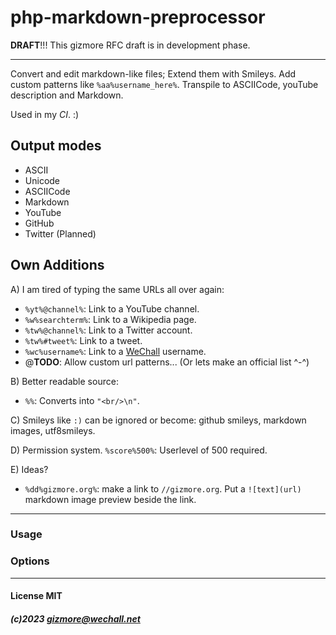 # php-markdown-preprocessor


**DRAFT**!!!
This gizmore RFC draft is in development phase.

---

Convert and edit markdown-like files;
Extend them with Smileys.
Add custom patterns like `%aa%username_here%`.
Transpile to ASCIICode, youTube description and Markdown.

Used in my *CI*. :)


## Output modes

 - ASCII
 - Unicode
 - ASCIICode
 - Markdown
 - YouTube
 - GitHub
 - Twitter (Planned)
 
 
 

## Own Additions

A) I am tired of typing the same URLs all over again:

 - `%yt%@channel%`: Link to a YouTube channel.
 - `%w%searchterm%`: Link to a Wikipedia page.
 - `%tw%@channel%`: Link to a Twitter account.
 - `%tw%#tweet%`: Link to a tweet.
 - `%wc%username%`: Link to a [WeChall](https://www.wechall.net) username.
 - @**TODO**: Allow custom url patterns... (Or lets make an official list ^-^)
 

B) Better readable source:
 
 - `%%`: Converts into `"<br/>\n"`.
 
 
C) Smileys like `:)` can be ignored or become:
github smileys, markdown images, utf8smileys.

 
D) Permission system. `%score%500%`: Userlevel of 500 required.

 
E) Ideas?
 
 - `%dd%gizmore.org%`: make a link to `//gizmore.org`. Put a `![text](url)` markdown image preview beside the link.
 
---

### Usage

### Options

---

#### License MIT
##### (c)2023 gizmore@wechall.net
